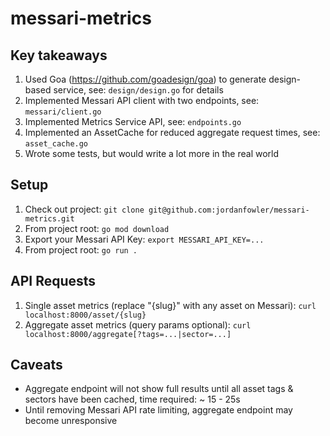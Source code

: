 # messari-metrics

## Key takeaways

1. Used Goa (https://github.com/goadesign/goa) to generate design-based service, see: `design/design.go` for details
2. Implemented Messari API client with two endpoints, see: `messari/client.go`
3. Implemented Metrics Service API, see: `endpoints.go`
4. Implemented an AssetCache for reduced aggregate request times, see: `asset_cache.go`
5. Wrote some tests, but would write a lot more in the real world

## Setup

1. Check out project: `git clone git@github.com:jordanfowler/messari-metrics.git`
2. From project root: `go mod download`
3. Export your Messari API Key: `export MESSARI_API_KEY=...` 
4. From project root: `go run .`

## API Requests

1. Single asset metrics (replace "{slug}" with any asset on Messari): `curl localhost:8000/asset/{slug}`
2. Aggregate asset metrics (query params optional): `curl localhost:8000/aggregate[?tags=...|sector=...]`

## Caveats

- Aggregate endpoint will not show full results until all asset tags & sectors have been cached, time required: ~ 15 - 25s 
- Until removing Messari API rate limiting, aggregate endpoint may become unresponsive